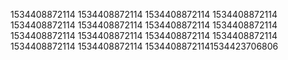 1534408872114
1534408872114
1534408872114
1534408872114
1534408872114
1534408872114
1534408872114
1534408872114
1534408872114
1534408872114
1534408872114
1534408872114
1534408872114
1534408872114
15344088721141534423706806